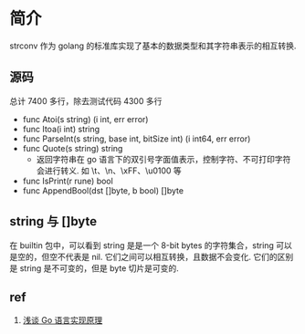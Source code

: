 # 简介
strconv 作为 golang 的标准库实现了基本的数据类型和其字符串表示的相互转换.

## 源码
总计 7400 多行，除去测试代码 4300 多行
+ func Atoi(s string) (i int, err error)
+ func Itoa(i int) string
+ func ParseInt(s string, base int, bitSize int) (i int64, err error)
+ func Quote(s string) string
    - 返回字符串在 go 语言下的双引号字面值表示，控制字符、不可打印字符会进行转义. 如 \t、\n、\xFF、\u0100 等
+ func IsPrint(r rune) bool
+ func AppendBool(dst []byte, b bool) []byte


## string 与 []byte
在 builtin 包中，可以看到 string 是是一个 8-bit bytes 的字符集合，string 可以是空的，但空不代表是 nil. 它们之间可以相互转换，且数据不会变化. 它们的区别是 string 是不可变的，但是 byte 切片是可变的.

## ref
1. [浅谈 Go 语言实现原理](https://draveness.me/golang/datastructure/golang-string.html)